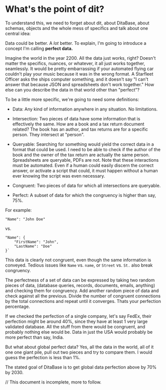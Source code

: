 # What's the point of dit?

To understand this, we need to forget about dit, about DitaBase, about schemas, objects and the whole mess of specifics and talk about one central idea:

Data could be better. A *lot* better. To explain, I'm going to introduce a concept I'm calling **perfect data.**

Imagine the world in the year 2200. All the data just works, right? Doesn't matter the specifics, nuances, or whatever, it all just works together, seamlessly. It would be pretty embarrassing if your automated flying car couldn't play your music because it was in the wrong format. A Starfleet Officer asks the ships computer something, and it doesn't say "I can't answer that because JSON and spreadsheets don't work together." How else can you describe the data in that world other than "perfect"?

To be a little more specific, we're going to need some definitions:
* Data: Any kind of information anywhere in any situation. No limitations.

* Intersection: Two pieces of data have some information that is effectively the same. How are a book and a tax return document related? The book has an author, and tax returns are for a specific person. They intersect at "person".

* Queryable: Searching for something would yield the correct data in a format that could be used. I need to be able to check if the author of the book and the owner of the tax return are actually the same person. Spreadsheets are queryable, PDFs are not. Note that these interactions must be automated. Even if a human could easily discern the correct answer, or activate a script that could, it must happen without a human ever knowing the script was even necessary.

* Congruent: Two pieces of data for which all intersections are queryable.

* Perfect: A subset of data for which the congruency is higher than say, 75%.

For example:

    "Name": "John Doe"

vs.

    "Name": {
        "FirstName": "John",
        "LastName": "Doe"
    }`

This data is clearly not congruent, even though the same information is conveyed. Tedious issues like `Name` vs. `name`, or `Street` vs. `St.` also break congruency.

The perfectness of a set of data can be expressed by taking two random pieces of data, (database queries, records, documents, emails, anything) and checking them for congruency. Add another random piece of data and check against all the previous. Divide the number of congruent connections by the total connections and repeat until it converges. Thats your perfection percentage.

If we checked the perfection of a single company, let's say FedEx, their perfection might be around 40%, since they have at least 1 very large validated database. All the stuff from there would be congruent, and probably nothing else would be. Data in just the USA would probably be more perfect than say, India.

But what about global perfect data? Yes, all the data in the world, all of it one one giant pile, pull out two pieces and try to compare them. I would guess the perfection is less than 1%.

The stated goal of DitaBase is to get global data perfection above by 70% by 2030.

// This document is incomplete, more to follow.